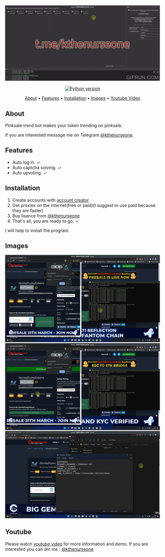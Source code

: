 <p align="center"><a href="https://youtu.be/DscnGCJzmlM" target="_blank"><img src="https://github.com/kthenurseone/coinsniper_upvote_bot/blob/main/video.gif?raw=true"></a></p>

<p align="center">
    <a href="https://www.python.org/downloads/release/python-380/"><img src="https://img.shields.io/badge/python-3.8-blue.svg?style=plastic" alt="Python version"></a>
</p>

<p align="center">
  <a href="#about">About</a>
  •
  <a href="#features">Features</a>
  •
  <a href="#installation">Installation</a>
  •
  <a href="#images">Images</a>
  •
  <a href="#youtube">Youtube Video</a>
</p>

## About
Pinksale trend bot makes your token trending on pinksale.

If you are interested message me on Telegram [@kthenurseone](https://t.me/kthenurseone). 

## Features
- Auto log in. ✓
- Auto captcha solving. ✓
- Auto upvoting. ✓


## Installation
1) Create accounts with [account creator](https://github.com/kthenurseone/coinsniper_account_creator)
2) Get proxies on the internet(free or paid)(I suggest to use paid because they are faster)
3) Buy lisance from [@kthenurseone](https://t.me/kthenurseone)
4) That's all, you are ready to go. ✓




I will help to install the program.


## Images
![Dextool_Bot](https://github.com/kthenurseone/coinsniper_upvote_bot/blob/main/1.png?raw=true)
![Dextool_Bot](https://github.com/kthenurseone/coinsniper_upvote_bot/blob/main/2.png?raw=true)
![Dextool_Bot](https://github.com/kthenurseone/coinsniper_upvote_bot/blob/main/3.png?raw=true)



## Youtube
Please watch [youtube video](https://youtu.be/DscnGCJzmlM) for more information and demo. If you are interested you can dm me : [@kthenurseone](https://t.me/kthenurseone)
